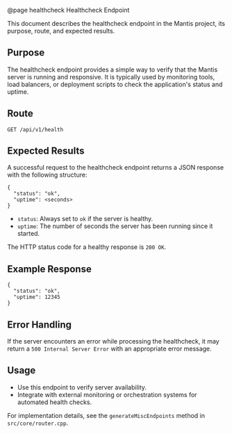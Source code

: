 @page healthcheck Healthcheck Endpoint

This document describes the healthcheck endpoint in the Mantis project, its purpose, route, and expected results.

## Purpose

The healthcheck endpoint provides a simple way to verify that the Mantis server is running and responsive. It is typically used by monitoring tools, load balancers, or deployment scripts to check the application's status and uptime.

## Route

```
GET /api/v1/health
```

## Expected Results

A successful request to the healthcheck endpoint returns a JSON response with the following structure:

```
{
  "status": "ok",
  "uptime": <seconds>
}
```

- `status`: Always set to `ok` if the server is healthy.
- `uptime`: The number of seconds the server has been running since it started.

The HTTP status code for a healthy response is `200 OK`.

## Example Response

```
{
  "status": "ok",
  "uptime": 12345
}
```

## Error Handling

If the server encounters an error while processing the healthcheck, it may return a `500 Internal Server Error` with an appropriate error message.

## Usage

- Use this endpoint to verify server availability.
- Integrate with external monitoring or orchestration systems for automated health checks.

For implementation details, see the `generateMiscEndpoints` method in `src/core/router.cpp`.
